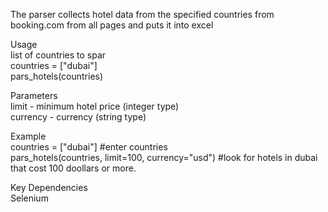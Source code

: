 The parser collects hotel data from the specified countries from booking.com from all pages and puts it into excel

Usage\
list of countries to spar\
countries = ["dubai"]\
pars_hotels(countries)

Parameters\
limit - minimum hotel price (integer type)\
currency - currency (string type)

Example\
countries = ["dubai"] #enter countries\
pars_hotels(countries, limit=100, currency="usd") #look for hotels in dubai that cost 100 doollars or more.

Key Dependencies\
Selenium

